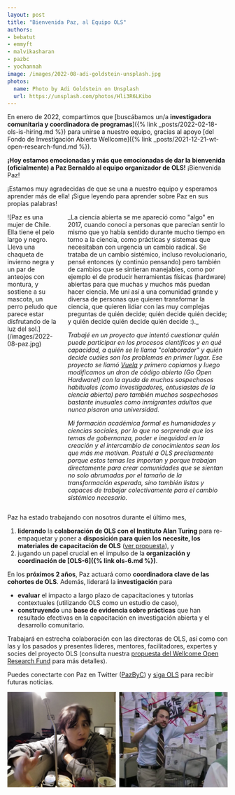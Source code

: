 ```yaml
---
layout: post
title: "Bienvenida Paz, al Equipo OLS"
authors:
- bebatut
- emmyft
- malvikasharan
- pazbc
- yochannah
image: /images/2022-08-adi-goldstein-unsplash.jpg
photos:
  name: Photo by Adi Goldstein on Unsplash
  url: https://unsplash.com/photos/Hli3R6LKibo
---
```


En enero de 2022, compartimos que [buscábamos un/a **investigadora comunitaria y  coordinadora de programas**]({% link _posts/2022-02-18-ols-is-hiring.md %}) para unirse a nuestro equipo, gracias al apoyo [del Fondo de Investigación Abierta Wellcome]({% link _posts/2021-12-21-wt-open-research-fund.md %}).

__¡Hoy estamos emocionadas y más que emocionadas de dar la bienvenida (oficialmente) a Paz Bernaldo al equipo organizador de OLS!__
¡Bienvenida Paz!

¡Estamos muy agradecidas de que se una a nuestro equipo y esperamos aprender más de ella! ¡Sigue leyendo para aprender sobre Paz en sus propias palabras!

<div class="columns">
  <div class="column is-3" markdown="1">
![Paz es una mujer de Chile. Ella tiene el pelo largo y negro. Lleva una chaqueta de invierno negra y un par de anteojos con montura, y sostiene a su mascota, un perro peludo que parece estar disfrutando de la luz del sol.](/images/2022-08-paz.jpg)
  </div>
  <div class="column" markdown="1">
_La ciencia abierta se me apareció como "algo" en 2017, cuando conocí a personas que parecían sentir lo mismo que yo había sentido durante mucho tiempo en torno a  la ciencia, como prácticas y sistemas que necesitaban con urgencia un cambio radical. Se trataba de un cambio sistémico, incluso revolucionario, pensé entonces (y continúo pensando) pero también de cambios que se sintieran manejables, como por ejemplo el de producir herramientas físicas (hardware) abiertas para que muchas y muchos más puedan hacer ciencia. Me uní así a una comunidad grande y diversa de personas que quieren  transformar la ciencia, que quieren lidiar con las muy complejas preguntas  de quién decide; quién decide quién decide; y quién decide quién decide quién decide :)._

_Trabajé en un proyecto que intentó cuestionar quién puede participar en los procesos científicos y en qué capacidad, a quién se le llama "colaborador" y quién decide cuáles son los problemas en primer lugar. Ese proyecto se llamó [Vuela](https://vuela.cc/) y primero copiamos y luego modificamos un dron de código abierto (Go Open Hardware!) con la ayuda de muchos sospechosos habituales (como investigadores, entusiastas de la ciencia abierta) pero también muchos sospechosos bastante inusuales como inmigrantes adultos que nunca pisaron una universidad._

_Mi formación académica formal es humanidades y ciencias sociales, por lo que no sorprende que los temas de gobernanza, poder e inequidad en la creación y el intercambio de conocimientos sean los que más me motivan. Postulé a OLS precisamente porque estos temas les importan y porque trabajan directamente para crear comunidades que se sientan no solo abrumadas por el tamaño de la transformación esperada, sino también listas y capaces de trabajar colectivamente para el cambio sistémico necesario._
  </div>
</div>

Paz ha estado trabajando con nosotros durante el último mes,
1. **liderando** la **colaboración de OLS con el Instituto Alan Turing** para re-empaquetar y poner a **disposición para quien los necesite, los  materiales de capacitación de OLS** ([ver propuesta](https://zenodo.org/record/6974060)), y
2. jugando un papel crucial en el impulso de la **organización y coordinación de [OLS-6]({% link ols-6.md %})**.

En los **próximos 2 años**, Paz actuará como **coordinadora clave de las cohortes de OLS**. Además, liderará la **investigación** para
- **evaluar** el impacto a largo plazo de capacitaciones y tutorías contextuales (utilizando OLS como un estudio de caso),
- **construyendo** una **base de evidencia sobre prácticas** que han resultado efectivas en la capacitación en investigación abierta y el desarrollo comunitario.

Trabajará en estrecha colaboración con las directoras de OLS, así como con las y los pasados ​​y presentes líderes, mentores, facilitadores, expertes y socies del proyecto OLS (consulta nuestra [propuesta del Wellcome Open Research Fund](https://zenodo.org/record/5267934) para más detalles).

Puedes conectarte con Paz en Twitter ([PazByC](https://twitter.com/PazByC)) y [siga OLS](https://twitter.com/openlifesci) para recibir futuras noticias.

![Paz está conectando puntos en su mente, imitando una referencia de meme a una de las escenas más famosas de It's Always Sunny In Philadelphia en la que el personaje de Charlie hace una diatriba conspiradora sobre cómo cree que una persona llamada 'Pepe Silvia' no existe.](/images/2022-08-paz-meme.png)
